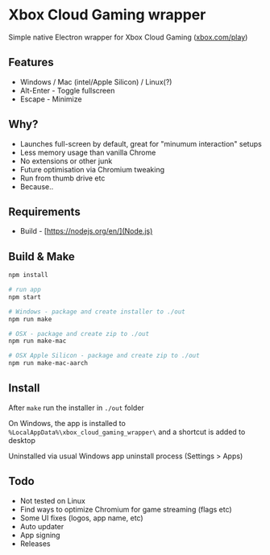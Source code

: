 # Xbox Cloud Gaming wrapper

Simple native Electron wrapper for Xbox Cloud Gaming ([xbox.com/play](xbox.com/play))

## Features

* Windows / Mac (intel/Apple Silicon) / Linux(?)
* Alt-Enter - Toggle fullscreen
* Escape - Minimize

## Why?

* Launches full-screen by default, great for "minumum interaction" setups
* Less memory usage than vanilla Chrome
* No extensions or other junk
* Future optimisation via Chromium tweaking
* Run from thumb drive etc
* Because..

## Requirements

* Build - [https://nodejs.org/en/](Node.js)

## Build & Make

```sh
npm install

# run app
npm start

# Windows - package and create installer to ./out
npm run make

# OSX - package and create zip to ./out
npm run make-mac

# OSX Apple Silicon - package and create zip to ./out
npm run make-mac-aarch
```

## Install

After ``make`` run the installer in ``./out`` folder

On Windows, the app is installed to ``%LocalAppData%\xbox_cloud_gaming_wrapper\`` and a shortcut is added to desktop

Uninstalled via usual Windows app uninstall process (Settings > Apps)

## Todo

* Not tested on Linux
* Find ways to optimize Chromium for game streaming (flags etc)
* Some UI fixes (logos, app name, etc)
* Auto updater
* App signing
* Releases
